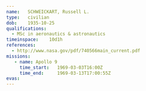 ```yaml
---
name:	SCHWEICKART, Russell L.
type:	civilian
dob:	1935-10-25
qualifications:
  - MSc in aeronautics & astronautics
timeinspace:	10d1h
references:
  - http://www.nasa.gov/pdf/740566main_current.pdf
missions:
   - name: Apollo 9
     time_start:   1969-03-03T16:00Z
     time_end:     1969-03-13T17:00:55Z
evas:
---
```


